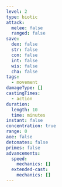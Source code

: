 ```yaml
---
level: 2
type: biotic
attack:
  melee: false
  ranged: false
save:
  dex: false
  str: false
  con: false
  int: false
  wis: false
  cha: false
tags:
  - movement
damageType: []
castingTimes:
  - action
duration:
  length: 10
  time: minutes
instant: false
concentration: true
range: 0
aoe: false
detonates: false
primes: false
advancements:
  speed:
    mechanics: []
  extended-cast:
    mechanics: []
---
```

